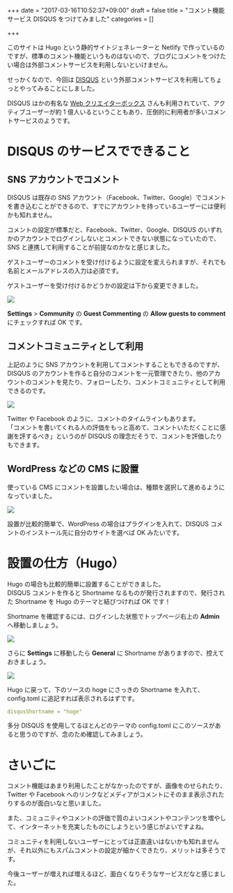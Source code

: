+++
date = "2017-03-16T10:52:37+09:00"
draft = false
title = "コメント機能サービス DISQUS をつけてみました"
categories = []

+++

このサイトは Hugo という静的サイトジェネレーターと Netlify で作っているのですが、標準のコメント機能というものはないので、ブログにコメントをつけたい場合は外部コメントサービスを利用しないといけません。

<!--more-->

せっかくなので、今回は <a href="https://disqus.com/" target="_blank" class="m-target_blank">DISQUS<i class="fa fa-window-restore"></i></a> という外部コメントサービスを利用してちょっとやってみることにしました。  

DISQUS はかの有名な <a href="http://www.webcreatorbox.com/" target="_blank" class="m-target_blank">Web クリエイターボックス<i class="fa fa-window-restore"></i></a> さんも利用されていて、アクティブユーザーが約 1 億人いるということもあり、圧倒的に利用者が多いコメントサービスのようです。

# DISQUS のサービスでできること
## SNS アカウントでコメント
DISQUS は既存の SNS アカウント（Facebook、Twitter、Google）でコメントを書き込むことができるので、すでにアカウントを持っているユーザーには便利かも知れません。  

コメントの設定が標準だと、Facebook、Twitter、Google、DISQUS のいずれかのアカウントでログインしないとコメントできない状態になっていたので、SNS と連携して利用することが前提なのかなと感じました。  

ゲストユーザーのコメントを受け付けるように設定を変えられますが、それでも名前とメールアドレスの入力は必須です。  

ゲストユーザーを受け付けるかどうかの設定は下から変更できました。

<img src="/images/170316/img-1.png" class="image fit">

**Settings** > **Community** の **Guest Commenting** の **Allow guests to comment** にチェックすれば OK です。

## コメントコミュニティとして利用
上記のように SNS アカウントを利用してコメントすることもできるのですが、DISQUS のアカウントを作ると自分のコメントを一元管理できたり、他のアカウントのコメントを見たり、フォローしたり、コメントコミュニティとして利用できるのです。

<img src="/images/170316/img-2.png" class="image fit">

Twitter や Facebook のように、コメントのタイムラインもあります。  
「コメントを書いてくれる人の評価をもっと高めて、コメントいただくことに感謝を評するべき」というのが DISQUS の理念だそうで、コメントを評価したりもできます。

## WordPress などの CMS に設置
使っている CMS にコメントを設置したい場合は、種類を選択して進めるようになっていました。

<img src="/images/170316/img-3.png" class="image fit">

設置が比較的簡単で、WordPress の場合はプラグインを入れて、DISQUS コメントのインストール先に自分のサイトを選べば OK みたいです。


# 設置の仕方（Hugo）
Hugo の場合も比較的簡単に設置することができました。  
DISQUS コメントを作ると Shortname なるものが発行されますので、発行された Shortname を Hugo のテーマと結びつければ OK です！  

Shortname を確認するには、ログインした状態でトップページ右上の **Admin** へ移動しましょう。

<img src="/images/170316/img-4.png" class="image fit">

さらに **Settings** に移動したら **General** に Shortname がありますので、控えておきましょう。

<img src="/images/170316/img-5.png" class="image fit">

Hugo に戻って、下のソースの hoge にさっきの Shortname を入れて、config.toml に追記すれば表示されるはずです。

```yaml
disqusShortname = "hoge"
```

多分 DISQUS を使用してるほとんどのテーマの config.toml にこのソースがあると思うのですが、念のため確認してみましょう。


# さいごに
コメント機能はあまり利用したことがなかったのですが、画像をのせられたり、Twitter や Facebook へのリンクなどメディアがコメントにそのまま表示されたりするのが面白いなと思いました。  

また、コミュニティやコメントの評価で質のよいコメントやコンテンツを増やして、インターネットを充実したものにしようという感じがよいですよね。  

コミュニティを利用しないユーザーにとっては正直違いはないかも知れませんが、それ以外にもスパムコメントの設定が細かくできたり、メリットは多そうです。  

今後ユーザーが増えれば増えるほど、面白くなりそうなサービスだなと感じました。
